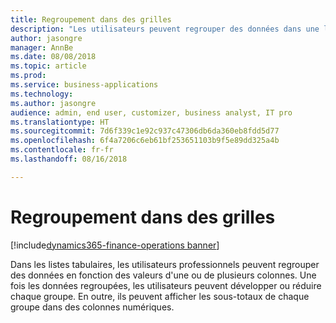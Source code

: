 ```yaml
---
title: Regroupement dans des grilles
description: "Les utilisateurs peuvent regrouper des données dans une liste tabulaire en fonction d'une ou de plusieurs colonnes."
author: jasongre
manager: AnnBe
ms.date: 08/08/2018
ms.topic: article
ms.prod: 
ms.service: business-applications
ms.technology: 
ms.author: jasongre
audience: admin, end user, customizer, business analyst, IT pro
ms.translationtype: HT
ms.sourcegitcommit: 7d6f339c1e92c937c47306db6da360eb8fdd5d77
ms.openlocfilehash: 6f4a7206c6eb61bf253651103b9f5e89dd325a4b
ms.contentlocale: fr-fr
ms.lasthandoff: 08/16/2018

---
```


# <a name="grouping-in-grids"></a>Regroupement dans des grilles

[!include[dynamics365-finance-operations banner](../includes/dynamics365-finance-operations.md)]

Dans les listes tabulaires, les utilisateurs professionnels peuvent regrouper des données en fonction des valeurs d'une ou de plusieurs colonnes. Une fois les données regroupées, les utilisateurs peuvent développer ou réduire chaque groupe. En outre, ils peuvent afficher les sous-totaux de chaque groupe dans des colonnes numériques.  


